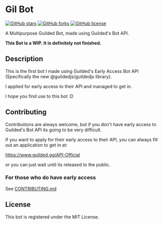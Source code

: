 # Gil Bot 

[![GitHub stars](https://img.shields.io/github/stars/ValiantWind/GilBot?style=for-the-badge)](https://github.com/ValiantWind/GilBot/stargazers) [![GitHub forks](https://img.shields.io/github/forks/ValiantWind/GilBot?style=for-the-badge)](https://github.com/ValiantWind/GilBot/network) [![GitHub license](https://img.shields.io/github/license/ValiantWind/GilBot)](https://github.com/ValiantWind/GilBot/blob/main/LICENSE)  

A Multipurpose Guilded Bot, made using Guilded's Bot API.

**This Bot is a WIP. It is definitely not finished.**

## Description

This is the first bot I made using Guilded's Early Access Bot API (Specifically the new @guildedjs/guildedjs library).

I applied for early access to their API and managed to get in.

I hope you find use to this bot :D

## Contributing


Contributions are always welcome, but if you don't have early access to Guilded's Bot API its going to be very difficult.

If you want to apply for their early access to their API, you can always fill out an application to get in at:

https://www.guilded.gg/API-Official

or you can just wait until its released to the public.

### For those who do have early access

See [CONTRIBUTING.md](https://github.com/ValiantWind/GilBot/blob/main/CONTRIBUTING.md)

## License

This bot is registered under the MIT License.
